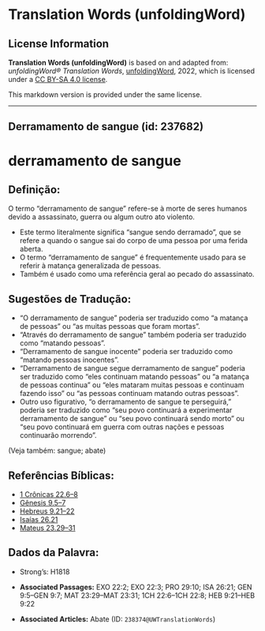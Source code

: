 # Translation Words (unfoldingWord)

## License Information

**Translation Words (unfoldingWord)** is based on and adapted from: _unfoldingWord® Translation Words_, [unfoldingWord](https://unfoldingword.org/utw), 2022, which is licensed under a [CC BY-SA 4.0 license](https://creativecommons.org/licenses/by-sa/4.0/legalcode.en).

This markdown version is provided under the same license.



--------------------------------

## Derramamento de sangue (id: 237682)

derramamento de sangue
======================

Definição:
----------

O termo “derramamento de sangue” refere\-se à morte de seres humanos devido a assassinato, guerra ou algum outro ato violento.

* Este termo literalmente significa “sangue sendo derramado”, que se refere a quando o sangue sai do corpo de uma pessoa por uma ferida aberta.
* O termo “derramamento de sangue” é frequentemente usado para se referir à matança generalizada de pessoas.
* Também é usado como uma referência geral ao pecado do assassinato.

Sugestões de Tradução:
----------------------

* “O derramamento de sangue” poderia ser traduzido como “a matança de pessoas” ou “as muitas pessoas que foram mortas”.
* “Através do derramamento de sangue” também poderia ser traduzido como “matando pessoas”.
* “Derramamento de sangue inocente” poderia ser traduzido como “matando pessoas inocentes”.
* “Derramamento de sangue segue derramamento de sangue” poderia ser traduzido como “eles continuam matando pessoas” ou “a matança de pessoas continua” ou “eles mataram muitas pessoas e continuam fazendo isso” ou “as pessoas continuam matando outras pessoas”.
* Outro uso figurativo, “o derramamento de sangue te perseguirá,” poderia ser traduzido como “seu povo continuará a experimentar derramamento de sangue” ou “seu povo continuará sendo morto” ou “seu povo continuará em guerra com outras nações e pessoas continuarão morrendo”.

(Veja também: sangue; abate)

Referências Bíblicas:
---------------------

* [1 Crônicas 22\.6–8](https://ref.ly/1Chr22:6-1Chr22:8)
* [Gênesis 9\.5–7](https://ref.ly/Gen9:5-Gen9:7)
* [Hebreus 9\.21–22](https://ref.ly/Heb9:21-Heb9:22)
* [Isaías 26\.21](https://ref.ly/Isa26:21)
* [Mateus 23\.29–31](https://ref.ly/Matt23:29-Matt23:31)

Dados da Palavra:
-----------------

* Strong’s: H1818

* **Associated Passages:** EXO 22:2; EXO 22:3; PRO 29:10; ISA 26:21; GEN 9:5–GEN 9:7; MAT 23:29–MAT 23:31; 1CH 22:6–1CH 22:8; HEB 9:21–HEB 9:22
* **Associated Articles:** Abate (ID: `238374@UWTranslationWords`)

